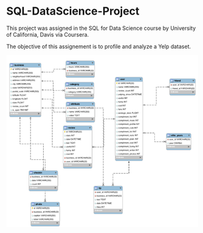 # SQL-DataScience-Project
This project was assigned in the SQL for Data Science course by University of California, Davis via Coursera. 

The objective of this assignement is to profile and analyze a Yelp dataset.

![](images/Yelp%20Dataset%20Diagram.png)




   
 []("C:\Users\marie\Downloads\main.sql")

	

